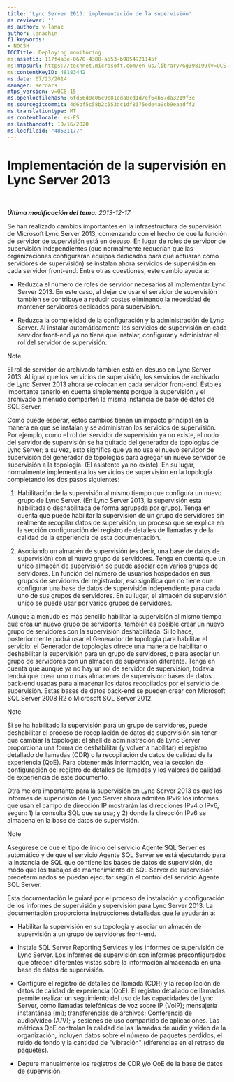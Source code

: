 ```yaml
---
title: 'Lync Server 2013: implementación de la supervisión'
ms.reviewer: ''
ms.author: v-lanac
author: lanachin
f1.keywords:
- NOCSH
TOCTitle: Deploying monitoring
ms:assetid: 117f4a3e-0670-4388-a553-b9854921145f
ms:mtpsurl: https://technet.microsoft.com/en-us/library/Gg398199(v=OCS.15)
ms:contentKeyID: 48183442
ms.date: 07/23/2014
manager: serdars
mtps_version: v=OCS.15
ms.openlocfilehash: 6fd56d0c06c9c81eda8cd1d7ef64b57da3219f3e
ms.sourcegitcommit: 4d6bf5c58b2c553dc1df8375ede4a9cb9eaadff2
ms.translationtype: MT
ms.contentlocale: es-ES
ms.lasthandoff: 10/16/2020
ms.locfileid: "48531177"
---
```

# <a name="deploying-monitoring-in-lync-server-2013"></a>Implementación de la supervisión en Lync Server 2013

<div data-xmlns="http://www.w3.org/1999/xhtml">

<div class="topic" data-xmlns="http://www.w3.org/1999/xhtml" data-msxsl="urn:schemas-microsoft-com:xslt" data-cs="https://msdn.microsoft.com/">

<div data-asp="https://msdn2.microsoft.com/asp">



</div>

<div id="mainSection">

<div id="mainBody">

<span> </span>

_**Última modificación del tema:** 2013-12-17_

Se han realizado cambios importantes en la infraestructura de supervisión de Microsoft Lync Server 2013, comenzando con el hecho de que la función de servidor de supervisión está en desuso. En lugar de roles de servidor de supervisión independientes (que normalmente requerían que las organizaciones configuraran equipos dedicados para que actuaran como servidores de supervisión) se instalan ahora servicios de supervisión en cada servidor front-end. Entre otras cuestiones, este cambio ayuda a:

  - Reduzca el número de roles de servidor necesarios al implementar Lync Server 2013. En este caso, al dejar de usar el servidor de supervisión también se contribuye a reducir costes eliminando la necesidad de mantener servidores dedicados para supervisión.

  - Reduzca la complejidad de la configuración y la administración de Lync Server. Al instalar automáticamente los servicios de supervisión en cada servidor front-end ya no tiene que instalar, configurar y administrar el rol del servidor de supervisión.

<div>


> [!NOTE]  
> El rol de servidor de archivado también está en desuso en Lync Server 2013. Al igual que los servicios de supervisión, los servicios de archivado de Lync Server 2013 ahora se colocan en cada servidor front-end. Esto es importante tenerlo en cuenta simplemente porque la supervisión y el archivado a menudo comparten la misma instancia de base de datos de SQL Server.



</div>

Como puede esperar, estos cambios tienen un impacto principal en la manera en que se instalan y se administran los servicios de supervisión. Por ejemplo, como el rol del servidor de supervisión ya no existe, el nodo del servidor de supervisión se ha quitado del generador de topologías de Lync Server; a su vez, esto significa que ya no usa el nuevo servidor de supervisión del generador de topologías para agregar un nuevo servidor de supervisión a la topología. (El asistente ya no existe). En su lugar, normalmente implementará los servicios de supervisión en la topología completando los dos pasos siguientes:

1.  Habilitación de la supervisión al mismo tiempo que configura un nuevo grupo de Lync Server. (En Lync Server 2013, la supervisión está habilitada o deshabilitada de forma agrupada por grupo). Tenga en cuenta que puede habilitar la supervisión de un grupo de servidores sin realmente recopilar datos de supervisión, un proceso que se explica en la sección configuración del registro de detalles de llamadas y de la calidad de la experiencia de esta documentación.

2.  Asociando un almacén de supervisión (es decir, una base de datos de supervisión) con el nuevo grupo de servidores. Tenga en cuenta que un único almacén de supervisión se puede asociar con varios grupos de servidores. En función del número de usuarios hospedados en sus grupos de servidores del registrador, eso significa que no tiene que configurar una base de datos de supervisión independiente para cada uno de sus grupos de servidores. En su lugar, el almacén de supervisión único se puede usar por varios grupos de servidores.

Aunque a menudo es más sencillo habilitar la supervisión al mismo tiempo que crea un nuevo grupo de servidores, también es posible crear un nuevo grupo de servidores con la supervisión deshabilitada. Si lo hace, posteriormente podrá usar el Generador de topología para habilitar el servicio: el Generador de topologías ofrece una manera de habilitar o deshabilitar la supervisión para un grupo de servidores, o para asociar un grupo de servidores con un almacén de supervisión diferente. Tenga en cuenta que aunque ya no hay un rol de servidor de supervisión, todavía tendrá que crear uno o más almacenes de supervisión: bases de datos back-end usadas para almacenar los datos recopilados por el servicio de supervisión. Estas bases de datos back-end se pueden crear con Microsoft SQL Server 2008 R2 o Microsoft SQL Server 2012.

<div>


> [!NOTE]  
> Si se ha habilitado la supervisión para un grupo de servidores, puede deshabilitar el proceso de recopilación de datos de supervisión sin tener que cambiar la topología: el shell de administración de Lync Server proporciona una forma de deshabilitar (y volver a habilitar) el registro detallado de llamadas (CDR) o la recopilación de datos de calidad de la experiencia (QoE). Para obtener más información, vea la sección de configuración del registro de detalles de llamadas y los valores de calidad de experiencia de este documento.



</div>

Otra mejora importante para la supervisión en Lync Server 2013 es que los informes de supervisión de Lync Server ahora admiten IPv6: los informes que usan el campo de dirección IP mostrarán las direcciones IPv4 o IPv6, según: 1) la consulta SQL que se usa; y 2) donde la dirección IPv6 se almacena en la base de datos de supervisión.

<div>


> [!NOTE]  
> Asegúrese de que el tipo de inicio del servicio Agente SQL Server es automático y de que el servicio Agente SQL Server se está ejecutando para la instancia de SQL que contiene las bases de datos de supervisión, de modo que los trabajos de mantenimiento de SQL Server de supervisión predeterminados se puedan ejecutar según el control del servicio Agente SQL Server.



</div>

Esta documentación le guiará por el proceso de instalación y configuración de los informes de supervisión y supervisión para Lync Server 2013. La documentación proporciona instrucciones detalladas que le ayudarán a:

  - Habilitar la supervisión en su topología y asociar un almacén de supervisión a un grupo de servidores front-end.

  - Instale SQL Server Reporting Services y los informes de supervisión de Lync Server. Los informes de supervisión son informes preconfigurados que ofrecen diferentes vistas sobre la información almacenada en una base de datos de supervisión.

  - Configure el registro de detalles de llamada (CDR) y la recopilación de datos de calidad de experiencia (QoE). El registro detallado de llamadas permite realizar un seguimiento del uso de las capacidades de Lync Server, como llamadas telefónicas de voz sobre IP (VoIP); mensajería instantánea (mi); transferencias de archivos; Conferencia de audio/vídeo (A/V); y sesiones de uso compartido de aplicaciones. Las métricas QoE controlan la calidad de las llamadas de audio y vídeo de la organización, incluyen datos sobre el número de paquetes perdidos, el ruido de fondo y la cantidad de "vibración" (diferencias en el retraso de paquetes).

  - Depure manualmente los registros de CDR y/o QoE de la base de datos de supervisión.

</div>

<span> </span>

</div>

</div>

</div>

